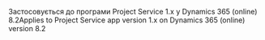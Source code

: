 <span data-ttu-id="9ab14-101">Застосовується до програми Project Service 1.x у Dynamics 365 (online) 8.2</span><span class="sxs-lookup"><span data-stu-id="9ab14-101">Applies to Project Service app version 1.x on Dynamics 365 (online) version 8.2</span></span>


